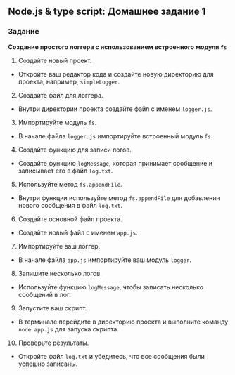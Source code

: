 ## Node.js & type script: Домашнее задание 1

### Задание

**Создание простого логгера с использованием встроенного модуля `fs`**

1. Создайте новый проект.

- Откройте ваш редактор кода и создайте новую директорию для проекта, например, `simpleLogger`.

2. Создайте файл для логгера.

- Внутри директории проекта создайте файл с именем `logger.js`.

3. Импортируйте модуль `fs`.

- В начале файла `logger.js` импортируйте встроенный модуль `fs`.

4. Создайте функцию для записи логов.

- Создайте функцию `logMessage`, которая принимает сообщение и записывает его в файл `log.txt`.

5. Используйте метод `fs.appendFile`.

- Внутри функции используйте метод `fs.appendFile` для добавления нового сообщения в файл `log.txt`.

6. Создайте основной файл проекта.

- Создайте новый файл с именем `app.js`.

7. Импортируйте ваш логгер.

- В начале файла `app.js` импортируйте ваш модуль `logger`.

8. Запишите несколько логов.

- Используйте функцию `logMessage`, чтобы записать несколько сообщений в лог.

9. Запустите ваш скрипт.

- В терминале перейдите в директорию проекта и выполните команду `node app.js` для запуска скрипта.

10. Проверьте результаты.

- Откройте файл `log.txt` и убедитесь, что все сообщения были успешно записаны.
